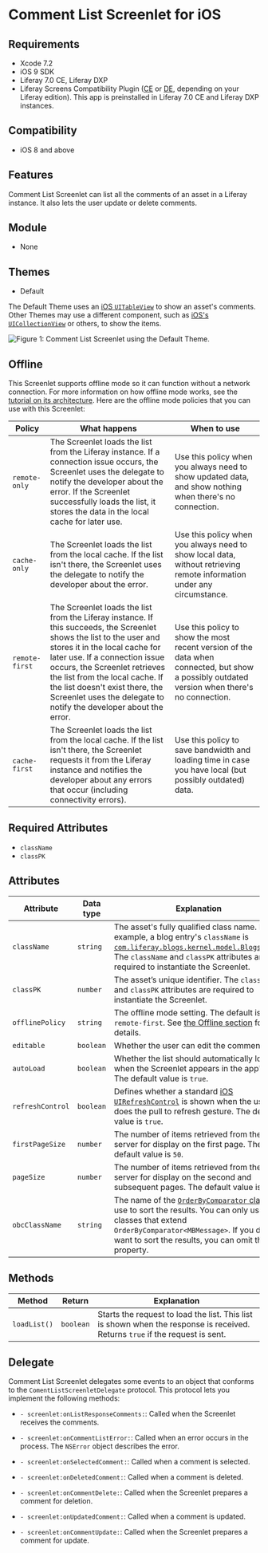 # Comment List Screenlet for iOS [](id=comment-list-screenlet-for-ios)

## Requirements [](id=requirements)

- Xcode 7.2
- iOS 9 SDK
- Liferay 7.0 CE, Liferay DXP 
- Liferay Screens Compatibility Plugin 
  ([CE](http://www.liferay.com/marketplace/-/mp/application/54365664) or 
  [DE](http://www.liferay.com/marketplace/-/mp/application/54369726), 
  depending on your Liferay edition). This app is preinstalled in Liferay 7.0 CE 
  and Liferay DXP instances. 

## Compatibility [](id=compatibility)

- iOS 8 and above

## Features [](id=features)

Comment List Screenlet can list all the comments of an asset in a Liferay 
instance. It also lets the user update or delete comments. 

## Module [](id=module)

- None

## Themes [](id=themes)

- Default

The Default Theme uses an 
[iOS `UITableView`](https://developer.apple.com/reference/uikit/uitableview) 
to show an asset's comments. Other Themes may use a different component, such as 
[iOS's `UICollectionView`](https://developer.apple.com/reference/uikit/uicollectionview) 
or others, to show the items. 

![Figure 1: Comment List Screenlet using the Default Theme.](../../images/screens-ios-commentlist.png)

## Offline [](id=offline)

This Screenlet supports offline mode so it can function without a network 
connection. For more information on how offline mode works, see the 
[tutorial on its architecture](/develop/tutorials/-/knowledge_base/7-0/architecture-of-offline-mode-in-liferay-screens). 
Here are the offline mode policies that you can use with this Screenlet: 

| Policy | What happens | When to use |
|--------|--------------|-------------|
| `remote-only` | The Screenlet loads the list from the Liferay instance. If a connection issue occurs, the Screenlet uses the delegate to notify the developer about the error. If the Screenlet successfully loads the list, it stores the data in the local cache for later use. | Use this policy when you always need to show updated data, and show nothing when there's no connection. |
| `cache-only` | The Screenlet loads the list from the local cache. If the list isn't there, the Screenlet uses the delegate to notify the developer about the error. | Use this policy when you always need to show local data, without retrieving remote information under any circumstance. |
| `remote-first` | The Screenlet loads the list from the Liferay instance. If this succeeds, the Screenlet shows the list to the user and stores it in the local cache for later use. If a connection issue occurs, the Screenlet retrieves the list from the local cache. If the list doesn't exist there, the Screenlet uses the delegate to notify the developer about the error. | Use this policy to show the most recent version of the data when connected, but show a possibly outdated version when there's no connection. |
| `cache-first` | The Screenlet loads the list from the local cache. If the list isn't there, the Screenlet requests it from the Liferay instance and notifies the developer about any errors that occur (including connectivity errors). | Use this policy to save bandwidth and loading time in case you have local (but possibly outdated) data. |

## Required Attributes [](id=required-attributes)

- `className`
- `classPK`

## Attributes [](id=attributes)

| Attribute | Data type | Explanation |
|-----------|-----------|-------------|
| `className` | `string` | The asset's fully qualified class name. For example, a blog entry's `className` is [`com.liferay.blogs.kernel.model.BlogsEntry`](@platform-ref@/7.0-latest/javadocs/portal-kernel/com/liferay/blogs/kernel/model/BlogsEntry.html). The `className` and `classPK` attributes are required to instantiate the Screenlet. |
| `classPK` | `number` | The asset’s unique identifier. The `className` and `classPK` attributes are required to instantiate the Screenlet. |
| `offlinePolicy` | `string` | The offline mode setting. The default is `remote-first`. See [the Offline section](/develop/reference/-/knowledge_base/7-0/comment-list-screenlet-for-ios#offline) for details. |
| `editable` | `boolean` | Whether the user can edit the comment. |
| `autoLoad` | `boolean` | Whether the list should automatically load when the Screenlet appears in the app's UI. The default value is `true`. |
| `refreshControl` | `boolean` | Defines whether a standard [iOS `UIRefreshControl`](https://developer.apple.com/library/ios/documentation/UIKit/Reference/UIRefreshControl_class/) is shown when the user does the pull to refresh gesture. The default value is `true`. |
| `firstPageSize` | `number` | The number of items retrieved from the server for display on the first page. The default value is `50`. |
| `pageSize` | `number` | The number of items retrieved from the server for display on the second and subsequent pages. The default value is `25`. |
| `obcClassName` | `string` | The name of the [`OrderByComparator` class](@platform-ref@/7.0-latest/javadocs/portal-kernel/com/liferay/portal/kernel/util/OrderByComparator.html) to use to sort the results. You can only use classes that extend `OrderByComparator<MBMessage>`. If you don't want to sort the results, you can omit this property. |

## Methods [](id=methods)

| Method | Return | Explanation |
|-----------|-----------|-------------| 
| `loadList()` | `boolean` | Starts the request to load the list. This list is shown when the response is received. Returns `true` if the request is sent. | 

## Delegate [](id=delegate)

Comment List Screenlet delegates some events to an object that conforms to the 
`ComentListScreenletDelegate` protocol. This protocol lets you implement the 
following methods: 

- `- screenlet:onListResponseComments:`: Called when the Screenlet receives the 
  comments. 

- `- screenlet:onCommentListError:`: Called when an error occurs in the process. 
  The `NSError` object describes the error. 

- `- screenlet:onSelectedComment:`: Called when a comment is selected.

- `- screenlet:onDeletedComment:`: Called when a comment is deleted.

- `- screenlet:onCommentDelete:`: Called when the Screenlet prepares a comment 
  for deletion. 

- `- screenlet:onUpdatedComment:`: Called when a comment is updated. 

- `- screenlet:onCommentUpdate:`: Called when the Screenlet prepares a comment 
  for update. 

